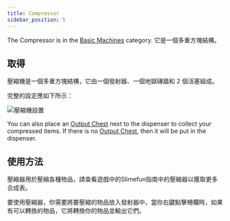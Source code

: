 ```yaml
---
title: Compressor
sidebar_position: 5
---
```


The Compressor is in the [Basic Machines](Basic-Machines.md) category. 它是一個多重方塊結構。

## 取得

壓縮機是一個多重方塊結構，它由一個發射器、一個地獄磚牆和 2 個活塞組成。

完整的設定應如下所示：

![壓縮機設置](https://raw.githubusercontent.com/TheBusyBiscuit/Slimefun4-Wiki/master/images/multiblock-compressor.png)

You can also place an [Output Chest](Output-Chest.md) next to the dispenser to collect your compressed items. If there is no [Output Chest](Output-Chest.md), then it will be put in the dispenser.

## 使用方法

壓縮器用於壓縮各種物品，請查看遊戲中的Slimefun指南中的壓縮器以獲取更多合成表。

要使用壓縮器，你需要將要壓縮的物品放入發射器中，當你右鍵點擊柵欄時，如果有可以轉換的物品，它將轉換你的物品並輸出它們。
